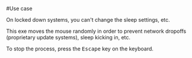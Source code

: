 #Use case

On locked down systems, you can't change the sleep settings, etc.

This exe moves the mouse randomly in order to prevent network dropoffs (proprietary update systems), sleep kicking in, etc.

To stop the process, press the <kbd>Escape</kbd> key on the keyboard.
